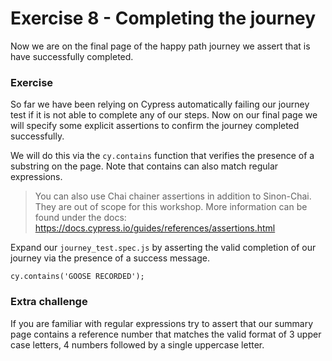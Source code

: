# Exercise 8 - Completing the journey

Now we are on the final page of the happy path journey we assert that is have successfully completed.


 ### Exercise

So far we have been relying on Cypress automatically failing our journey test if it is not able to complete any of our steps. Now on our final page we will specify some explicit assertions to confirm the journey completed successfully. 

We will do this via the `cy.contains` function that verifies the presence of a substring on the page. Note that contains can also match regular expressions.

> You can also use Chai chainer assertions in addition to Sinon-Chai. They are out of scope for this workshop. More information can be found under the docs: https://docs.cypress.io/guides/references/assertions.html

Expand our `journey_test.spec.js` by asserting the valid completion of our journey via the presence of a success message.

`cy.contains('GOOSE RECORDED');`

### Extra challenge 

If you are familiar with regular expressions try to assert that our summary page contains a reference number that matches the valid format of 3 upper case letters, 4 numbers followed by a single uppercase letter.